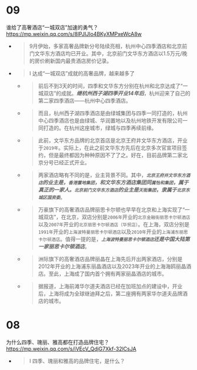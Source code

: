 
# 09

谁给了高奢酒店“一城双店”加速的勇气？ https://mp.weixin.qq.com/s/8lPJIJIo4BKyXMPxeWcA8w
- > 9月伊始，多家高奢品牌新分号陆续亮相，杭州中心四季酒店和北京前门文华东方酒店均已开业。其中，北京前门文华东方酒店以1.5万元/晚的房价刷新国内最贵酒店房价记录。
- > I 达成“一城双店”成就的高奢品牌，越来越多了
  * > 前后不到3天的时间，四季和文华东方分别在杭州和北京达成了“一城双店”的成就。***继杭州西子湖四季开业14年后***，杭州迎来了自己的第二家四季酒店——杭州中心四季酒店。
  * > 而且，杭州西子湖四季酒店是由绿城集团与四季一同打造的，杭州中心四季酒店也是由绿城、华润置地以及杭州地铁开发有限公司一同打造的。在杭州这座城市，绿城与四季再续前缘。
  * > 此前，文华东方品牌的北京首店是北京王府井文华东方酒店，开业于`2019年`。实际上，在此之前文华东方先后在北京多次官宣项目签约，但是最终都因为种种原因不了了之。好在，目前品牌第二家北京分号已经正式开业。
  * > 两家酒店略有不同的是，业主背景不同。其中，***`北京王府井文华东方酒店`的业主是，`香港置地集团`，和文华东方酒店集团同`属怡和集团`，属于真正的一家人。`北京前门文华东方酒店`的业主是`天街集团`，隶属于`北京东城区国资委`***。
  * > 万豪旗下的高奢酒店品牌丽思卡尔顿也早早在北京和上海实现了“一城双店”，在北京，双店分别是`2006年`开业的`北京金融街丽思卡尔顿酒店`以及`2007年`开业的`北京丽思卡尔顿酒店（华贸店）`。在上海，双店分别是`1991年`开业的`上海波特曼丽思卡尔顿酒店`以及`2010年`开业的`上海浦东丽思卡尔顿酒店`。值得一提的是，***`上海波特曼丽思卡尔顿酒店`还是中国大陆第一家丽思卡尔顿酒店***。
  * > 洲际旗下的高奢酒店品牌丽晶在上海先后开出两家酒店，分别是2012年开业的上海浦东丽晶酒店以及2023年开业的上海海鸥丽晶酒店。至此，上海成了国内首个拥有两家丽晶酒店的城市。
  * > 据报道，上海前滩华尔道夫酒店已经在加班加点的建设中，开业后，上海将成为全球继迪拜之后，第二座拥有两家华尔道夫品牌酒店的城市。

# 08

为什么四季、瑰丽、雅高都在打造品牌住宅？ https://mp.weixin.qq.com/s/iVEcV_QdjG7Xkf-32lCsJA
- > I 四季、瑰丽和雅高的品牌住宅，是什么？
